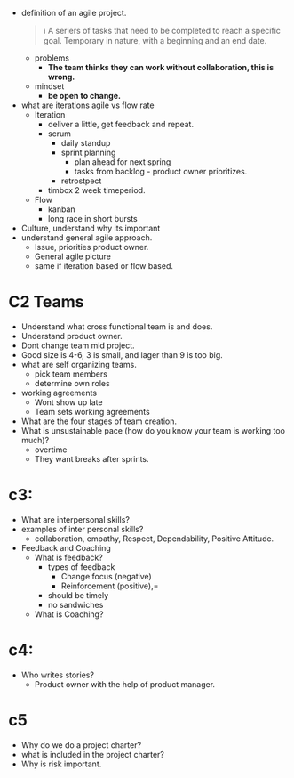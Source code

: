 * definition of an agile project.
    > :information_source: A seriers of tasks that need to be completed to reach a specific goal. Temporary in nature, with a beginning and an end date.
    - problems
        - **The team thinks they can work without collaboration, this is wrong.**
    - mindset
        - **be open to change.**
* what are iterations agile vs flow rate
    - Iteration
        - deliver a little, get feedback and repeat.
        - scrum
            - daily standup
            - sprint planning
                - plan ahead for next spring
                - tasks from backlog - product owner prioritizes.
            - retrostpect
        - timbox 2 week timeperiod.
    - Flow
        - kanban
        - long race in short bursts
* Culture, understand why its important
* understand general agile approach.
    - Issue, priorities product owner. 
    - General agile picture 
    - same if iteration based or flow based.
# C2 Teams
* Understand what cross functional team is and does.
* Understand product owner. 
* Dont change team mid project.
* Good size is 4-6, 3 is small, and lager than 9 is too big.
* what are self organizing teams.
    - pick team members
    - determine own roles
* working agreements
    - Wont show up late
    - Team sets working agreements
* What are the four stages of team creation.
* What is unsustainable pace (how do you know your team is working too much)?
    - overtime
    - They want breaks after sprints.

# c3: 
* What are interpersonal skills? 
* examples of inter personal skills?
    - collaboration, empathy, Respect, Dependability, Positive Attitude.
* Feedback and Coaching
    - What is feedback? 
        - types of feedback
            - Change focus (negative)
            - Reinforcement (positive),=
        - should be timely 
        - no sandwiches
    - What is Coaching? 

# c4: 
- Who writes stories? 
    - Product owner with the help of product manager.

# c5 
- Why do we do a project charter?
- what is included in the project charter? 
- Why is risk important.
